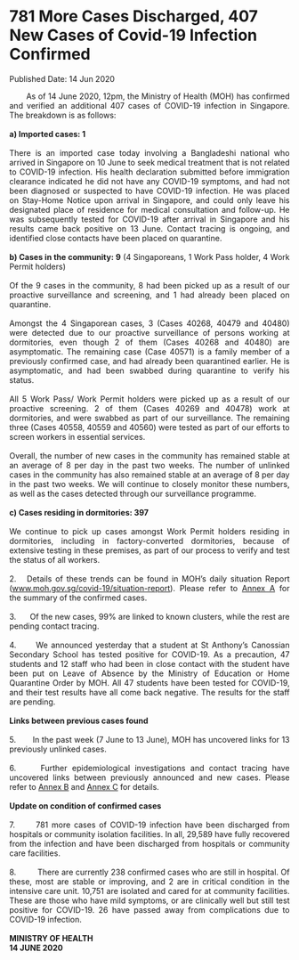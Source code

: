 <html>
    <meta http-equiv="Content-Type" content="text/html; charset=utf-8"/>
    <meta charset="utf-8"/>
    <title>781 More Cases Discharged, 407 New Cases of Covid-19 Infection Confirmed</title>
    <body><h1>781 More Cases Discharged, 407 New Cases of Covid-19 Infection Confirmed</h1>
    <p>Published Date: 14 Jun 2020</p> <p style="text-align: justify;">&nbsp; &nbsp; &nbsp; &nbsp;As of 14 June 2020, 12pm, the Ministry of Health (MOH) has confirmed and verified an additional 407 cases of COVID-19 infection in Singapore. The breakdown is as follows:&nbsp;<br><br><strong>a) Imported cases: 1<br></strong><br>There is an imported case today involving a Bangladeshi national who arrived in Singapore on 10 June to seek medical treatment that is not related to COVID-19 infection. His health declaration submitted before immigration clearance indicated he did not have any COVID-19 symptoms, and had not been diagnosed or suspected to have COVID-19 infection. He was placed on Stay-Home Notice upon arrival in Singapore, and could only leave his designated place of residence for medical consultation and follow-up. He was subsequently tested for COVID-19 after arrival in Singapore and his results came back positive on 13 June. Contact tracing is ongoing, and identified close contacts have been placed on quarantine.&nbsp;&nbsp;<br><br><strong>b) Cases in the community: 9</strong> (4 Singaporeans, 1 Work Pass holder, 4 Work Permit holders)<br><br>Of the 9 cases in the community, 8 had been picked up as a result of our proactive surveillance and screening, and 1 had already been placed on quarantine.&nbsp;<br><br>Amongst the 4 Singaporean cases, 3 (Cases 40268, 40479 and 40480) were detected due to our proactive surveillance of persons working at dormitories, even though 2 of them (Cases 40268 and 40480) are asymptomatic. The remaining case (Case 40571) is a family member of a previously confirmed case, and had already been quarantined earlier. He is asymptomatic, and had been swabbed during quarantine to verify his status.<br><br>All 5 Work Pass/ Work Permit holders were picked up as a result of our proactive screening. 2 of them (Cases 40269 and 40478) work at dormitories, and were swabbed as part of our surveillance. The remaining three (Cases 40558, 40559 and 40560) were tested as part of our efforts to screen workers in essential services.<br><br>Overall, the number of new cases in the community has remained stable at an average of 8 per day in the past two weeks. The number of unlinked cases in the community has also remained stable at an average of 8 per day in the past two weeks. We will continue to closely monitor these numbers, as well as the cases detected through our surveillance programme.<br><br><strong>c) Cases residing in dormitories: 397<br></strong><br>We continue to pick up cases amongst Work Permit holders residing in dormitories, including in factory-converted dormitories, because of extensive testing in these premises, as part of our process to verify and test the status of all workers.&nbsp;<br><br>2.&nbsp; &nbsp;Details of these trends can be found in MOH’s daily situation Report (<a href="http://www.moh.gov.sg/covid-19/situation-report" title="" class="" target="">www.moh.gov.sg/covid-19/situation-report</a>). Please refer to <a href="/docs/librariesprovider5/default-document-library/annex-a94332057c31945c19e6ab1d40e3aaf99.pdf?sfvrsn=9917a9bd_0" title="Annex A">Annex A</a>&nbsp;for the summary of the confirmed cases.&nbsp;<br><br>3.&nbsp; &nbsp; &nbsp; Of the new cases, 99% are linked to known clusters, while the rest are pending contact tracing.&nbsp;<br><br>4.&nbsp; &nbsp; &nbsp; We announced yesterday that a student at St Anthony’s Canossian Secondary School has tested positive for COVID-19. As a precaution, 47 students and 12 staff who had been in close contact with the student have been put on Leave of Absence by the Ministry of Education or Home Quarantine Order by MOH. All 47 students have been tested for COVID-19, and their test results have all come back negative. The results for the staff are pending.&nbsp;<br><br><strong>Links between previous cases found<br></strong><br>5.&nbsp; &nbsp; &nbsp; &nbsp;In the past week (7 June to 13 June), MOH has uncovered links for 13 previously unlinked cases.&nbsp;<br><br>6.&nbsp; &nbsp; &nbsp;Further epidemiological investigations and contact tracing have uncovered links between previously announced and new cases. Please refer to <a href="/docs/librariesprovider5/default-document-library/annex-bbd5b69f9129c4664b96de85ab2091556.pdf?sfvrsn=369cf94d_0" title="Annex B">Annex B</a>&nbsp;and <a href="/docs/librariesprovider5/default-document-library/annex-ca981e9ef70c44f9e98e39bec55226c25.pdf?sfvrsn=e1bd255c_0" title="Annex C">Annex C</a>&nbsp;for details.<br><br><strong>Update on condition of confirmed cases<br></strong><br>7.&nbsp; &nbsp; &nbsp; 781 more cases of COVID-19 infection have been discharged from hospitals or community isolation facilities. In all, 29,589 have fully recovered from the infection and have been discharged from hospitals or community care facilities.&nbsp;<br><br>8.&nbsp; &nbsp; &nbsp; &nbsp; &nbsp;There are currently 238 confirmed cases who are still in hospital. Of these, most are stable or improving, and 2 are in critical condition in the intensive care unit. 10,751 are isolated and cared for at community facilities. These are those who have mild symptoms, or are clinically well but still test positive for COVID-19. 26 have passed away from complications due to COVID-19 infection.&nbsp;<br><br><strong>MINISTRY OF HEALTH<br>14 JUNE 2020</strong></p></body>
</html>